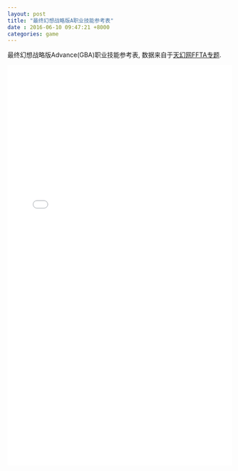 ```yaml
---
layout: post
title: "最终幻想战略版A职业技能参考表"
date : 2016-06-10 09:47:21 +8000
categories: game
---
```


最终幻想战略版Advance(GBA)职业技能参考表, 数据来自于[天幻网FFTA专题](http://ffta.ffsky.cn).

<iframe src="/public/pages/fftaSkillWithSankey.html" frameborder="0" height="900px" width="100%"></iframe>

